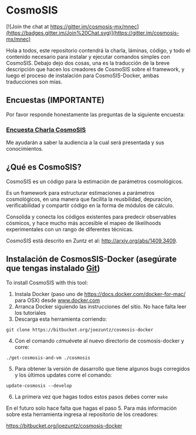 # CosmoSIS

[![Join the chat at https://gitter.im/cosmosis-mx/mnec](https://badges.gitter.im/Join%20Chat.svg)](https://gitter.im/cosmosis-mx/mnec)

Hola a todos, este repositorio contendrá la charla, láminas, código, y todo el contenido necesario para instalar y ejecutar comandos simples con CosmoSIS. Debajo dejo dos cosas, una es la traducción de la breve descripción que hacen los creadores de CosmoSIS sobre el framework, y luego el proceso de instalación para CosmoSIS-Docker, ambas traducciones son mías.

## Encuestas (IMPORTANTE)

Por favor responde honestamente las preguntas de la siguiente encuesta:

### [Encuesta Charla CosmoSIS](https://www.surveymonkey.com/r/DXNYVGQ)

Me ayudarán a saber la audiencia a la cual será presentada y sus conocimientos.

## ¿Qué es CosmoSIS?

CosmoSIS es un código para la estimación de parámetros cosmológicos.

Es un framework para estructurar estimaciones a parámetros cosmológicos, en una 
manera que facilita la reusbilidad, depuración, verificabilidad y compartir código 
en la forma de módulos de cálculo. 

Consolida y conecta los códigos existentes para predecir observables cósmicos, y hace 
mucho más accesible el mapeo de likelihoods experimentales con un rango de diferentes técnicas.

CosmoSIS está descrito en Zuntz et al: http://arxiv.org/abs/1409.3409.

## Instalación de CosmosSIS-Docker (asegúrate que tengas instalado [Git](https://git-scm.com/))

To install CosmoSIS with this tool:

1. Instala Docker (paso uno de https://docs.docker.com/docker-for-mac/ para OSX) desde 
www.docker.com
2. Arranca Docker siguiendo las instrucciones del sitio. No hace falta leer los tutoriales
3. Descarga esta herramienta corriendo:

```
git clone https://bitbucket.org/joezuntz/cosmosis-docker
```
4. Con el comando `cd`muévete al nuevo directorio de cosmosis-docker y corre:

```
./get-cosmosis-and-vm ./cosmosis
```
5. Para obtener la versión de dasarrollo que tiene algunos bugs corregidos y los ùltimos updates corre el comando:
```
update-cosmosis --develop
```
6. La primera vez que hagas todos estos pasos debes correr `make`

En el futuro solo hace falta que hagas el paso 5. Para más información sobre esta herramienta 
ingresa al repositorio de los creadores:

https://bitbucket.org/joezuntz/cosmosis-docker
